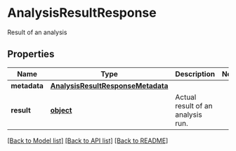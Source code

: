 # AnalysisResultResponse

Result of an analysis
## Properties
Name | Type | Description | Notes
------------ | ------------- | ------------- | -------------
**metadata** | [**AnalysisResultResponseMetadata**](AnalysisResultResponseMetadata.md) |  |
**result** | [**object**](.md) | Actual result of an analysis run. |

[[Back to Model list]](../README.md#documentation-for-models) [[Back to API list]](../README.md#documentation-for-api-endpoints) [[Back to README]](../README.md)

